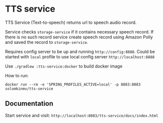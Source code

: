 # TTS service

TTS Service (Text-to-speech) returns url to speech audio record. 

Service checks `storage-service` if it contains necessary speech record. If there is no such record 
service create speech record using Amazon Polly and saved the record to `storage-service`.

Requires config server to be up and running `http://config:8888`.
Could be started with `local` profile to use local config server `http://localhost:8888`

Use `./gradlew :tts-service:docker` to build docker image

How to run:

`docker run --rm -e 'SPRING_PROFILES_ACTIVE=local' -p 8083:8083 solomkinmv/tts-service`

## Documentation

Start service and visit: `http://localhost:8083/tts-service/docs/index.html`